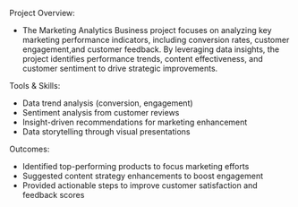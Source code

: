 Project Overview:
- The Marketing Analytics Business project focuses on analyzing key marketing performance indicators,
including conversion rates, customer engagement,and customer feedback.
By leveraging data insights, the project identifies performance trends,
content effectiveness, and customer sentiment to drive strategic improvements.

Tools & Skills:
- Data trend analysis (conversion, engagement)
- Sentiment analysis from customer reviews
- Insight-driven recommendations for marketing enhancement
- Data storytelling through visual presentations

 Outcomes:
- Identified top-performing products to focus marketing efforts
- Suggested content strategy enhancements to boost engagement
- Provided actionable steps to improve customer satisfaction and feedback scores
